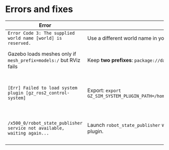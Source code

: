 # Errors and fixes 

| Error                                                                                   | Fix                                                                                                    | Reason                                                                                           |
|-----------------------------------------------------------------------------------------|--------------------------------------------------------------------------------------------------------|--------------------------------------------------------------------------------------------------|
| `Error Code 3: The supplied world name [world] is reserved.`                            | Use a different world name in your SDF/launch (e.g. `default_world.sdf`).                              | `"world"` is a reserved keyword in Gazebo.                                                       |
| Gazebo loads meshes only if `mesh_prefix=models:/` but RViz fails                       | Keep **two prefixes**: `package://darm/urdf/...` (for RViz) and `models:/...` (for Gazebo).            | Gazebo looks in `GZ_SIM_RESOURCE_PATH`; RViz resolves via ROS package share path.                 |
| `[Err] Failed to load system plugin [gz_ros2_control-system]`                           | Export: `export GZ_SIM_SYSTEM_PLUGIN_PATH=/home/akshay/gz_ros2_control_ws/install/gz_ros2_control/lib` | Gazebo couldn’t find `libgz_ros2_control-system.so` in its plugin search path. This is mostly an issue in source install                  |
| `/x500_0/robot_state_publisher service not available, waiting again...`                 | Launch `robot_state_publisher` with same namespace or adjust `<namespace>/<namespace>` in plugin.             | The plugin looks for `robot_state_publisher` in `/x500_0/` namespace but node wasn’t there.      |
